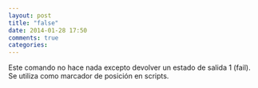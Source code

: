 ```yaml
---
layout: post
title: "false"
date: 2014-01-28 17:50
comments: true
categories: 
---
```

Este comando no hace nada excepto devolver un estado de salida 1 (fail). Se utiliza como marcador de posición en scripts.

